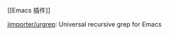 

[[Emacs 插件]]


[jimporter/urgrep](https://github.com/jimporter/urgrep): Universal recursive grep for Emacs






